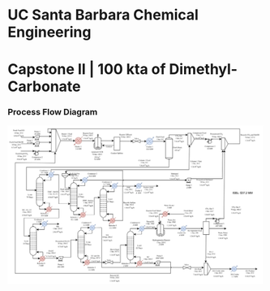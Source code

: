 # UC Santa Barbara Chemical Engineering 
# Capstone II | 100 kta of Dimethyl-Carbonate


### Process Flow Diagram 

![Process Flow Diagram](https://github.com/wesleyZero/capstone_II/blob/main/readme/img/process_flow_diagram.jpeg)

